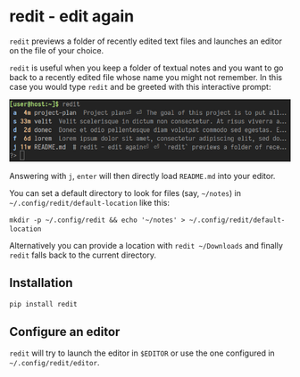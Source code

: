 # redit - edit again

`redit` previews a folder of recently edited text files and launches an editor on the file of your choice.

`redit` is useful when you keep a folder of textual notes and you want to go back to a recently edited file whose name you might not remember. In this case you would type `redit` and be greeted with this interactive prompt:

![Screenshot](doc/screenshot.png)

Answering with `j`, `enter` will then directly load `README.md` into your editor.

You can set a default directory to look for files (say, `~/notes`) in `~/.config/redit/default-location` like this:

```shell
mkdir -p ~/.config/redit && echo '~/notes' > ~/.config/redit/default-location
```

Alternatively you can provide a location with `redit ~/Downloads` and finally `redit` falls back to the current directory.


## Installation

```shell
pip install redit
```


## Configure an editor

`redit` will try to launch the editor in `$EDITOR` or use the one configured in `~/.config/redit/editor`.
